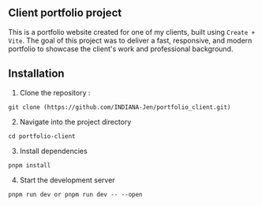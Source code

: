 ## Client portfolio project 

This is a portfolio website created for one of my clients, built using `Create + Vite`. The goal of this project was to deliver a fast, responsive, and modern portfolio to showcase the client's work and professional background.

## Installation 

1. Clone the repository :
```
git clone (https://github.com/INDIANA-Jen/portfolio_client.git)
```
2. Navigate into the project directory
```
cd portfolio-client
```
3. Install dependencies
```
pnpm install
```
4. Start the development server
```
pnpm run dev or pnpm run dev -- --open
```









